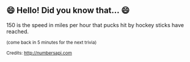 ## 😄 Hello! Did you know that... 😄
150 is the speed in miles per hour that pucks hit by hockey sticks have reached.

<sup>(come back in 5 minutes for the next trivia)</sup>


<sup>Credits: http://numbersapi.com</sup>
